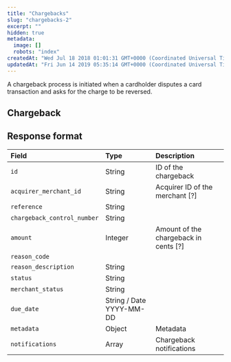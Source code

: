 ```yaml
---
title: "Chargebacks"
slug: "chargebacks-2"
excerpt: ""
hidden: true
metadata: 
  image: []
  robots: "index"
createdAt: "Wed Jul 18 2018 01:01:31 GMT+0000 (Coordinated Universal Time)"
updatedAt: "Fri Jun 14 2019 05:35:14 GMT+0000 (Coordinated Universal Time)"
---
```

A chargeback process is initiated when a cardholder disputes a card transaction and asks for the charge to be reversed.

## Chargeback

## Response format

| Field                       | Type                     | Description                           |
| :-------------------------- | :----------------------- | :------------------------------------ |
| `id`                        | String                   | ID of the chargeback                  |
| `acquirer_merchant_id`      | String                   | Acquirer ID of the merchant [?]       |
| `reference`                 | String                   |                                       |
| `chargeback_control_number` | String                   |                                       |
| `amount`                    | Integer                  | Amount of the chargeback in cents [?] |
| `reason_code`               |                          |                                       |
| `reason_description`        | String                   |                                       |
| `status`                    | String                   |                                       |
| `merchant_status`           | String                   |                                       |
| `due_date`                  | String / Date YYYY-MM-DD |                                       |
| `metadata`                  | Object                   | Metadata                              |
| `notifications`             | Array                    | Chargeback notifications              |
